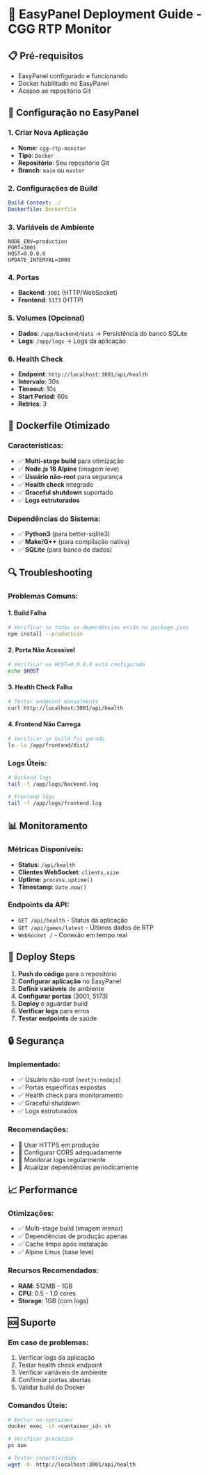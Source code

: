 # 🚀 EasyPanel Deployment Guide - CGG RTP Monitor

## 📋 Pré-requisitos
- EasyPanel configurado e funcionando
- Docker habilitado no EasyPanel
- Acesso ao repositório Git

## 🔧 Configuração no EasyPanel

### 1. Criar Nova Aplicação
- **Nome**: `cgg-rtp-monitor`
- **Tipo**: `Docker`
- **Repositório**: Seu repositório Git
- **Branch**: `main` ou `master`

### 2. Configurações de Build
```yaml
Build Context: ./
Dockerfile: Dockerfile
```

### 3. Variáveis de Ambiente
```env
NODE_ENV=production
PORT=3001
HOST=0.0.0.0
UPDATE_INTERVAL=3000
```

### 4. Portas
- **Backend**: `3001` (HTTP/WebSocket)
- **Frontend**: `5173` (HTTP)

### 5. Volumes (Opcional)
- **Dados**: `/app/backend/data` → Persistência do banco SQLite
- **Logs**: `/app/logs` → Logs da aplicação

### 6. Health Check
- **Endpoint**: `http://localhost:3001/api/health`
- **Intervalo**: 30s
- **Timeout**: 10s
- **Start Period**: 60s
- **Retries**: 3

## 🐳 Dockerfile Otimizado

### Características:
- ✅ **Multi-stage build** para otimização
- ✅ **Node.js 18 Alpine** (imagem leve)
- ✅ **Usuário não-root** para segurança
- ✅ **Health check** integrado
- ✅ **Graceful shutdown** suportado
- ✅ **Logs estruturados**

### Dependências do Sistema:
- ✅ **Python3** (para better-sqlite3)
- ✅ **Make/G++** (para compilação nativa)
- ✅ **SQLite** (para banco de dados)

## 🔍 Troubleshooting

### Problemas Comuns:

#### 1. Build Falha
```bash
# Verificar se todas as dependências estão no package.json
npm install --production
```

#### 2. Porta Não Acessível
```bash
# Verificar se HOST=0.0.0.0 está configurado
echo $HOST
```

#### 3. Health Check Falha
```bash
# Testar endpoint manualmente
curl http://localhost:3001/api/health
```

#### 4. Frontend Não Carrega
```bash
# Verificar se build foi gerado
ls -la /app/frontend/dist/
```

### Logs Úteis:
```bash
# Backend logs
tail -f /app/logs/backend.log

# Frontend logs  
tail -f /app/logs/frontend.log
```

## 📊 Monitoramento

### Métricas Disponíveis:
- **Status**: `/api/health`
- **Clientes WebSocket**: `clients.size`
- **Uptime**: `process.uptime()`
- **Timestamp**: `Date.now()`

### Endpoints da API:
- `GET /api/health` - Status da aplicação
- `GET /api/games/latest` - Últimos dados de RTP
- `WebSocket /` - Conexão em tempo real

## 🚀 Deploy Steps

1. **Push do código** para o repositório
2. **Configurar aplicação** no EasyPanel
3. **Definir variáveis** de ambiente
4. **Configurar portas** (3001, 5173)
5. **Deploy** e aguardar build
6. **Verificar logs** para erros
7. **Testar endpoints** de saúde

## 🔒 Segurança

### Implementado:
- ✅ Usuário não-root (`nextjs:nodejs`)
- ✅ Portas específicas expostas
- ✅ Health check para monitoramento
- ✅ Graceful shutdown
- ✅ Logs estruturados

### Recomendações:
- 🔐 Usar HTTPS em produção
- 🔐 Configurar CORS adequadamente
- 🔐 Monitorar logs regularmente
- 🔐 Atualizar dependências periodicamente

## 📈 Performance

### Otimizações:
- ✅ Multi-stage build (imagem menor)
- ✅ Dependências de produção apenas
- ✅ Cache limpo após instalação
- ✅ Alpine Linux (base leve)

### Recursos Recomendados:
- **RAM**: 512MB - 1GB
- **CPU**: 0.5 - 1.0 cores
- **Storage**: 1GB (com logs)

## 🆘 Suporte

### Em caso de problemas:
1. Verificar logs da aplicação
2. Testar health check endpoint
3. Verificar variáveis de ambiente
4. Confirmar portas abertas
5. Validar build do Docker

### Comandos Úteis:
```bash
# Entrar no container
docker exec -it <container_id> sh

# Verificar processos
ps aux

# Testar conectividade
wget -O- http://localhost:3001/api/health
```
